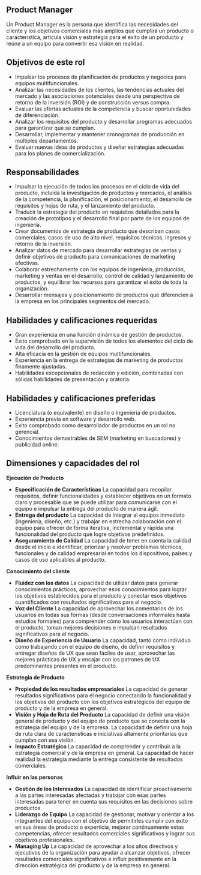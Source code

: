 ## Product Manager
Un Product Manager es la persona que identifica las necesidades del cliente y los objetivos comerciales más amplios que cumplirá un producto o característica, articula visión y estrategia para el éxito de un producto y reúne a un equipo para convertir esa visión en realidad.

## Objetivos de este rol

- Impulsar los procesos de planificación de productos y negocios para equipos multifuncionales.
- Analizar las necesidades de los clientes, las tendencias actuales del mercado y las asociaciones potenciales desde una perspectiva de retorno de la inversión (ROI) y de construcción versus compra.
- Evaluar las ofertas actuales de la competencia y buscar oportunidades de diferenciación.
- Analizar los requisitos del producto y desarrollar programas adecuados para garantizar que se cumplan.
- Desarrollar, implementar y mantener cronogramas de producción en múltiples departamentos.
- Evaluar nuevas ideas de productos y diseñar estrategias adecuadas para los planes de comercialización.

## Responsabilidades

- Impulsar la ejecución de todos los procesos en el ciclo de vida del producto, incluida la investigación de productos y mercados, el análisis de la competencia, la planificación, el posicionamiento, el desarrollo de requisitos y hojas de ruta, y el lanzamiento del producto.
- Traducir la estrategia del producto en requisitos detallados para la creación de prototipos y el desarrollo final por parte de los equipos de ingeniería.
- Crear documentos de estrategia de producto que describan casos comerciales, casos de uso de alto nivel, requisitos técnicos, ingresos y retorno de la inversión.
- Analizar datos de mercado para desarrollar estrategias de ventas y definir objetivos de producto para comunicaciones de marketing efectivas.
- Colaborar estrechamente con los equipos de ingeniería, producción, marketing y ventas en el desarrollo, control de calidad y lanzamiento de productos, y equilibrar los recursos para garantizar el éxito de toda la organización.
- Desarrollar mensajes y posicionamiento de productos que diferencien a la empresa en los principales segmentos del mercado.

## Habilidades y calificaciones requeridas

- Gran experiencia en una función dinámica de gestión de productos.
- Éxito comprobado en la supervisión de todos los elementos del ciclo de vida del desarrollo del producto.
- Alta eficacia en la gestión de equipos multifuncionales.
- Experiencia en la entrega de estrategias de marketing de productos finamente ajustadas.
- Habilidades excepcionales de redacción y edición, combinadas con sólidas habilidades de presentación y oratoria.

## Habilidades y calificaciones preferidas
- Licenciatura (o equivalente) en diseño o ingeniería de productos.
- Experiencia previa en software y desarrollo web.
- Éxito comprobado como desarrollador de productos en un rol no gerencial.
- Conocimientos demostrables de SEM (marketing en buscadores) y publicidad online.

## Dimensiones y capacidades del rol

**Ejecución de Producto**

- **Especificación de Características**	La capacidad para recopilar requisitos, definir funcionalidades y establecer objetivos en un formato claro y procesable que se puede utilizar para comunicarse con el equipo e impulsar la entrega del producto de manera ágil.
- **Entrega del producto**	La capacidad de integrar al equipos inmediato (ingeniería, diseño, etc.) y trabajar en estrecha colaboración con el equipo para ofrecer de forma iterativa, incremental y rápida una funcionalidad del producto que logre objetivos predefinidos.
- **Aseguramiento de Calidad**	La capacidad de tener en cuenta la calidad desde el inicio e identificar, priorizar y resolver problemas técnicos, funcionales y de calidad empresarial en todos los dispositivos, países y casos de uso aplicables al producto.

**Conocimiento del cliente**

- **Fluidez con los datos**	La capacidad de utilizar datos para generar conocimientos prácticos, aprovechar esos conocimientos para lograr los objetivos establecidos para el producto y conectar esos objetivos cuantificados con resultados significativos para el negocio.
- **Voz del Cliente**	La capacidad de aprovechar los comentarios de los usuarios en todas sus formas (desde conversaciones informales hasta estudios formales) para comprender cómo los usuarios interactúan con el producto, toman mejores decisiones e impulsan resultados significativos para el negocio.
- **Diseño de Experiencia de Usuario**	La capacidad, tanto como individuo como trabajando con el equipo de diseño, de definir requisitos y entregar diseños de UX que sean fáciles de usar, aprovechar las mejores prácticas de UX y encajar con los patrones de UX predominantes presentes en el producto.

**Estrategia de Producto**

- **Propiedad de los resultados empresariales**	La capacidad de generar resultados significativos para el negocio conectando la funcionalidad y los objetivos del producto con los objetivos estratégicos del equipo de producto y de la empresa en general.
- **Visión y Hoja de Ruta del Producto**	La capacidad de definir una visión general de producto y del equipo de producto que se conecta con la estrategia del equipo y de la empresa. La capacidad de definir una hoja de ruta clara de características e iniciativas altamente prioritarias que cumplan con esa visión.
- **Impacto Estratégico**	La capacidad de comprender y contribuir a la estrategia comercial y de la empresa en general. La capacidad de hacer realidad la estrategia mediante la entrega consistente de resultados comerciales.

**Influir en las personas**

- **Gestión de los Interesados**	La capacidad de identificar proactivamente a las partes interesadas afectadas y trabajar con esas partes interesadas para tener en cuenta sus requisitos en las decisiones sobre productos.
- **Liderazgo de Equipo**	La capacidad de gestionar, motivar y orientar a los integrantes del equipo con el objetivo de permitirles cumplir con éxito en sus áreas de producto o experticia, mejorar continuamente estas competencias, ofrecer resultados comerciales significativos y lograr sus objetivos profesionales.
- **Managing Up**	La capacidad de aprovechar a los altos directivos y ejecutivos de la organización para ayudar a alcanzar objetivos, ofrecer resultados comerciales significativos e influir positivamente en la dirección estratégica del producto y de la empresa en general.


